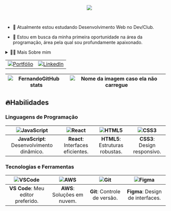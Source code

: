 <!--título-->
<div id="user-content-toc">
  <ul align="center">
        <img src="https://github.com/user-attachments/assets/41f9d559-a934-4dca-b11b-06444aa83c05" target="_blank"></a> 

</div>
<br>
<!--Apresentação-->
<p>
  
  - 🌱 Atualmente estou estudando Desenvolvimento Web no Dev/Club. 

  - 🔭 Estou em busca da minha primeira oportunidade na área da programação, área pela qual sou profundamente apaixonado.
</p>

<!-- Dropdown -->
<details>
  <summary>👨‍💻 Mais Sobre mim </summary>

  - 💬 Tenho 36 anos e sou de São Paulo. Tenho experiência com HTML, CSS e JavaScript, e atualmente estou estudando React.

  - ⚡ Gosto de ler, treinar e jogar futebol. Acredito que nossos interesses pessoais contribuem para uma percepção mais refinada das coisas e para a resolução de problemas. \o/
</details>

<!-- Tabela redes -->

<table>
  <tr>
    <td>
      <a href="https://fernandojesuss.github.io/ProjetoPortifolio/" target="_blank">
        <img src="https://github.com/user-attachments/assets/b253391b-27af-4c00-a759-2bfc45dfda84" alt="Portfólio" target="_blank"/>
      </a>
    </td>
    <td>
      <a href="https://www.linkedin.com/in/fernando-santos-jesus/" target="_blank">
        <img src="https://img.shields.io/badge/-LinkedIn-%230077B5?style=for-the-badge&logo=linkedin&logoColor=white" alt="LinkedIn" />
      </a>
    </td>
  </tr>
</table>

<!-- Estatísticas do GitHub -->


| ![FernandoGitHub stats](https://github-readme-stats.vercel.app/api?username=FernandoJesuss&show_icons=true&theme=chartreuse-dark) | ![Nome da imagem caso ela não carregue](https://github-readme-stats.vercel.app/api/top-langs/?username=FernandoJesuss&layout=compact) |
|---|---|

<!-- Portfólio -->
<!-- GIF -->
<!-- Habilidades -->
## 🔥Habilidades
<!-- Habilidades: Linguagens de Programação -->
<div style="display: inline_block">
  <h3>Linguagens de Programação</h3>


  | ![JavaScript](https://img.shields.io/badge/JavaScript-F7DF1E?style=flat-square&logo=javascript&logoColor=000000) | ![React](https://img.shields.io/badge/React-61DAFB?style=flat-square&logo=react&logoColor=000000) | ![HTML5](https://img.shields.io/badge/HTML5-E34F26?style=flat-square&logo=html5&logoColor=ffffff) | ![CSS3](https://img.shields.io/badge/CSS3-1572B6?style=flat-square&logo=css3&logoColor=ffffff) |
|:---:|:---:|:---:|:---:|
| **JavaScript**: Desenvolvimento dinâmico. | **React**: Interfaces eficientes. | **HTML5**: Estruturas robustas. | **CSS3**: Design responsivo. |
  
<!--  <img align="center" alt="Nando-Js" height="30" width="40" src="https://raw.githubusercontent.com/devicons/devicon/master/icons/javascript/javascript-plain.svg"> 
  <img align="center" alt="Nando-React" height="30" width="40" src="https://raw.githubusercontent.com/devicons/devicon/master/icons/react/react-original.svg">
  <img align="center" alt="Nando-HTML" height="30" width="40" src="https://raw.githubusercontent.com/devicons/devicon/master/icons/html5/html5-original.svg">
  <img align="center" alt="Nando-CSS" height="30" width="40" src="https://raw.githubusercontent.com/devicons/devicon/master/icons/css3/css3-original.svg">
  
</div>

<!--Habilidades: Ferramentas de Frameworks-->
  <div style="flex-basis: 48%;">
    <h3>Tecnologias e Ferramentas</h3>

| ![VSCode](https://img.shields.io/badge/VS%20Code-007ACC?style=flat-square&logo=visual-studio-code&logoColor=ffffff) | ![AWS](https://img.shields.io/badge/AWS-232F3E?style=flat-square&logo=amazonaws&logoColor=white) | ![Git](https://img.shields.io/badge/Git-F05032?style=flat-square&logo=git&logoColor=white) | ![Figma](https://img.shields.io/badge/Figma-F24E1E?style=flat-square&logo=figma&logoColor=white) |
|:---:|:---:|:---:|:---:|
| **VS Code**: Meu editor preferido. | **AWS**: Soluções em nuvem. | **Git**: Controle de versão. | **Figma**: Design de interfaces.           |



 <!--   <img align="center" alt="VScode" height="30" width="40" src="https://cdn.jsdelivr.net/gh/devicons/devicon/icons/vscode/vscode-original.svg">
    <img align="center" alt="Git" height="30" width="40" src="https://github.com/user-attachments/assets/ddf319b4-ff0e-4507-897d-f057ea62af4d">
    <img align="center" alt="Git" height="30" width="40" src="https://cdn.jsdelivr.net/gh/devicons/devicon/icons/git/git-original.svg">
    <img align="center" alt="Git" height="30" width="40" src="https://github.com/user-attachments/assets/0225dd6e-8bda-44ea-83dc-d8b82806c153"> 
    
  </div>
  
  <!-- Habilidades: Bibliotecas -->
##

<br>










